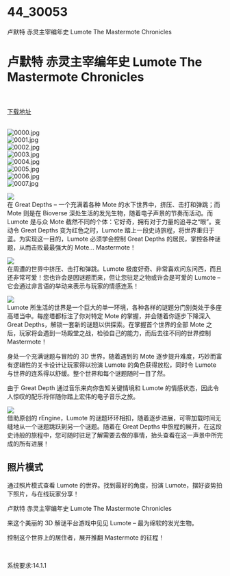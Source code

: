 # 44_30053
卢默特 赤灵主宰编年史 Lumote The Mastermote Chronicles
# 卢默特 赤灵主宰编年史 Lumote The Mastermote Chronicles
 <br/></br>
[下载地址](https://www.switch520.cc/article/30053 "下载地址")
<br/></br>

<p><img title="0000.jpg" src="https://www.switch520.cc/muke_img/2022_04_21_6c11e1f443a52.jpg" alt="0000.jpg"><br>
<img title="0001.jpg" src="https://www.switch520.cc/muke_img/2022_04_21_47a44c16bd868.jpg" alt="0001.jpg"><br>
<img title="0002.jpg" src="https://www.switch520.cc/muke_img/2022_04_21_af9e546bad452.jpg" alt="0002.jpg"><br>
<img title="0003.jpg" src="https://www.switch520.cc/muke_img/2022_04_21_b2a8306c3dfb5.jpg" alt="0003.jpg"><br>
<img title="0004.jpg" src="https://www.switch520.cc/muke_img/2022_04_21_11b1de12b1fba.jpg" alt="0004.jpg"><br>
<img title="0005.jpg" src="https://www.switch520.cc/muke_img/2022_04_21_664e0ecf443d1.jpg" alt="0005.jpg"><br>
<img title="0006.jpg" src="https://www.switch520.cc/muke_img/2022_04_21_26ba39bd4a771.jpg" alt="0006.jpg"><br>
<img title="0007.jpg" src="https://www.switch520.cc/muke_img/2022_04_21_a0d6f670ce06a.jpg" alt="0007.jpg"></p>
<p><img src="https://cdn.akamai.steamstatic.com/steam/apps/791240/extras/About_Lumote_ZH_SIMP.gif?t=1647526376"><br>
在 Great Depths – 一个充满着各种 Mote 的水下世界中，挤压、击打和弹跳；而 Mote 则是在 Bioverse 深处生活的发光生物，随着电子声景的节奏而活动。而 Lumote 是与众 Mote 截然不同的个体：它好奇，拥有对于力量的追寻之“眼”。变动令 Great Depths 变为红色之时，Lumote 踏上一段史诗旅程，将世界重归于蓝。为实现这一目的，Lumote 必须学会控制 Great Depths 的居民，掌控各种谜题，从而击败最最强大的 Mote… Mastermote！</p>
<p><img src="https://cdn.akamai.steamstatic.com/steam/apps/791240/extras/Cute_Character_ZH_SIMP.gif?t=1647526376"><br>
在周遭的世界中挤压、击打和弹跳。Lumote 极度好奇、非常喜欢问东问西，而且还非常可爱！您也许会是因谜题而来，但让您驻足之物或许会是可爱的 Lumote – 它会通过非言语的举动来表示与玩家的情感连系！</p>
<p><img src="https://cdn.akamai.steamstatic.com/steam/apps/791240/extras/The_Greatest_Depths.gif?t=1647526376"><br>
Lumote 所生活的世界是一个巨大的单一环境，各种各样的谜题分门别类处于多座高塔当中。每座塔都标注了你对特定 Mote 的掌握，并会随着你逐步下降深入 Great Depths，解锁一套新的谜题以供探索。在掌握首个世界的全部 Mote 之后，玩家将会遇到一场殿堂之战，检验自己的能力，而后去往不同的世界控制 Mastermote！</p>
<p>身处一个充满谜题与冒险的 3D 世界，随着遇到的 Mote 逐步提升难度，巧妙而富有逻辑性的关卡设计让玩家得以扮演 Lumote 的角色获得放松，同时令 Lumote 与世界的连系得以舒缓。整个世界和每个谜题随时一目了然。</p>
<p>由于 Great Depth 通过音乐来向你告知关键情境和 Lumote 的情感状态，因此令人惊叹的配乐将伴随你踏上宏伟的电子音乐之旅。</p>
<p><img src="https://cdn.akamai.steamstatic.com/steam/apps/791240/extras/rEngine.gif?t=1647526376"><br>
借助原创的 rEngine，Lumote 的谜题环环相扣，随着逐步进展，可零加载时间无缝地从一个谜题跳跃到另一个谜题。随着在 Great Depths 中旅程的展开，在这段史诗般的旅程中，您可随时驻足了解需要去做的事情，抬头查看在这一声景中所完成的所有进展！</p>
<h2 class="bb_tag"><strong>照片模式</strong></h2>
<p>通过照片模式查看 Lumote 的世界。找到最好的角度，扮演 Lumote，摆好姿势拍下照片，与在线玩家分享！</p>
<p>卢默特 赤灵主宰编年史 Lumote The Mastermote Chronicles</p>
<p>来这个美丽的 3D 解谜平台游戏中见见 Lumote – 最为绵软的发光生物。</p>
<p>控制这个世界上的居住者，展开推翻 Mastermote 的征程！</p>
<p>&nbsp;</p>
<p>系统要求:14.1.1</p>



